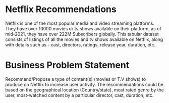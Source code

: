 # Netflix Recommendations
Netflix is one of the most popular media and video streaming platforms. They have over 10000 movies or tv shows available on their platform, as of mid-2021, they have over 222M Subscribers globally. This tabular dataset consists of listings of all the movies and tv shows available on Netflix, along with details such as - cast, directors, ratings, release year, duration, etc.

# Business Problem Statement

Recommend/Propose a type of content(s) (movies or T.V shows) to produce on Netflix to increase user activity. The recommendations could be based on the geographical location (Country/state), most rated genre by the user, most-watched content by a particular director, cast, duration, etc. 


